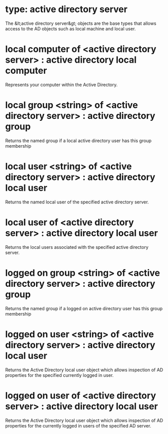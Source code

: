 # type: active directory server

The &amp;lt;active directory server&amp;gt; objects are the base types that allows access to the AD objects such as local machine and local user.

# local computer of &lt;active directory server&gt; : active directory local computer

Represents your computer within the Active Directory.

# local group &lt;string&gt; of &lt;active directory server&gt; : active directory group

Returns the named group if a local active directory user has this group membership

# local user &lt;string&gt; of &lt;active directory server&gt; : active directory local user

Returns the named local user of the specified active directory server.

# local user of &lt;active directory server&gt; : active directory local user

Returns the local users associated with the specified active directory server.

# logged on group &lt;string&gt; of &lt;active directory server&gt; : active directory group

Returns the named group if a logged on active directory user has this group membership

# logged on user &lt;string&gt; of &lt;active directory server&gt; : active directory local user

Returns the Active Directory local user object which allows inspection of AD properties for the specified currently logged in user.

# logged on user of &lt;active directory server&gt; : active directory local user

Returns the Active Directory local user object which allows inspection of AD properties for the currently logged in users of the specified AD server.
